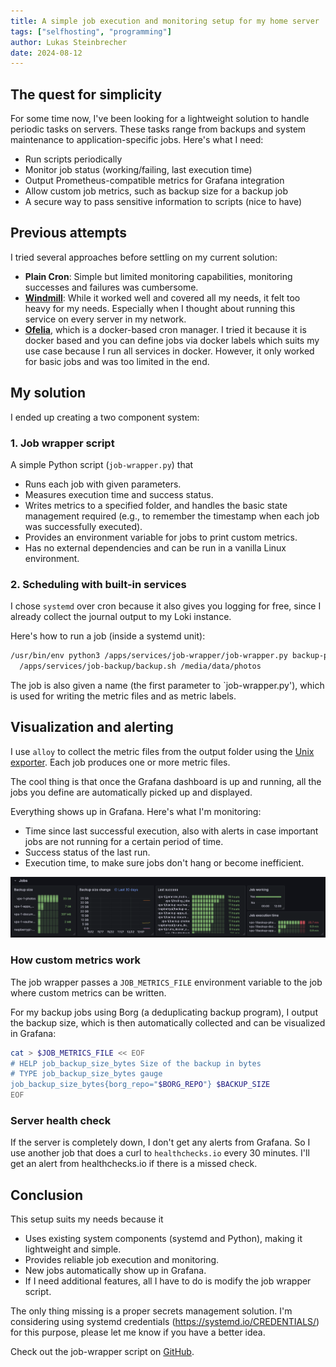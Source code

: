 ```yaml
---
title: A simple job execution and monitoring setup for my home server
tags: ["selfhosting", "programming"]
author: Lukas Steinbrecher
date: 2024-08-12
---
```



## The quest for simplicity

For some time now, I've been looking for a lightweight solution to handle periodic tasks on servers. These tasks range from backups and system maintenance to application-specific jobs. Here's what I need:
- Run scripts periodically
- Monitor job status (working/failing, last execution time)
- Output Prometheus-compatible metrics for Grafana integration
- Allow custom job metrics, such as backup size for a backup job
- A secure way to pass sensitive information to scripts (nice to have)

## Previous attempts

I tried several approaches before settling on my current solution:
- **Plain Cron**: Simple but limited monitoring capabilities, monitoring successes and failures was cumbersome.
- **[Windmill](https://windmill.dev/)**: While it worked well and covered all my needs, it felt too heavy for my needs. Especially when I thought about running this service on every server in my network.
- **[Ofelia](https://github.com/mcuadros/ofelia)**, which is a docker-based cron manager. I tried it because it is docker based and you can define jobs via docker labels which suits my use case because I run all services in docker. However, it only worked for basic jobs and was too limited in the end.

## My solution

I ended up creating a two component system:

### 1. Job wrapper script

A simple Python script (`job-wrapper.py`) that

- Runs each job with given parameters.
- Measures execution time and success status.
- Writes metrics to a specified folder, and handles the basic state management required (e.g., to remember the timestamp when each job was successfully executed).
- Provides an environment variable for jobs to print custom metrics.
- Has no external dependencies and can be run in a vanilla Linux environment.

### 2. Scheduling with built-in services

I chose `systemd` over cron because it also gives you logging for free, since I already collect the journal output to my Loki instance.

Here's how to run a job (inside a systemd unit):

```bash
/usr/bin/env python3 /apps/services/job-wrapper/job-wrapper.py backup-photos \
  /apps/services/job-backup/backup.sh /media/data/photos
```

The job is also given a name (the first parameter to `job-wrapper.py'), which is used for writing the metric files and as metric labels.

## Visualization and alerting

I use `alloy` to collect the metric files from the output folder using the [Unix exporter](https://grafana.com/docs/alloy/latest/reference/components/prometheus/prometheus.exporter.unix/). Each job produces one or more metric files.

The cool thing is that once the Grafana dashboard is up and running, all the jobs you define are automatically picked up and displayed.

Everything shows up in Grafana. Here's what I'm monitoring:
- Time since last successful execution, also with alerts in case important jobs are not running for a certain period of time.
- Success status of the last run.
- Execution time, to make sure jobs don't hang or become inefficient.

![Grafana](grafana.png)

### How custom metrics work

The job wrapper passes a `JOB_METRICS_FILE` environment variable to the job where custom metrics can be written.

For my backup jobs using Borg (a deduplicating backup program), I output the backup size, which is then automatically collected and can be visualized in Grafana:

```bash
cat > $JOB_METRICS_FILE << EOF
# HELP job_backup_size_bytes Size of the backup in bytes
# TYPE job_backup_size_bytes gauge
job_backup_size_bytes{borg_repo="$BORG_REPO"} $BACKUP_SIZE
EOF
```

### Server health check

If the server is completely down, I don't get any alerts from Grafana. So I use another job that does a curl to `healthchecks.io` every 30 minutes. I'll get an alert from healthchecks.io if there is a missed check.

## Conclusion

This setup suits my needs because it

- Uses existing system components (systemd and Python), making it lightweight and simple.
- Provides reliable job execution and monitoring.
- New jobs automatically show up in Grafana.
- If I need additional features, all I have to do is modify the job wrapper script.

The only thing missing is a proper secrets management solution. I'm considering using systemd credentials (https://systemd.io/CREDENTIALS/) for this purpose, please let me know if you have a better idea.

Check out the job-wrapper script on [GitHub](https://github.com/lukstei/job-wrapper).
